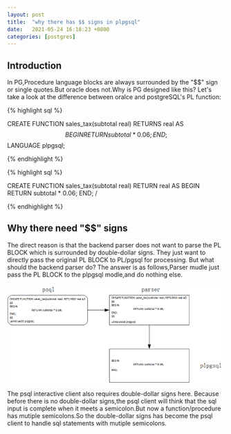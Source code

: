 ```yaml
---
layout: post
title:  "why there has $$ signs in plpgsql"
date:   2021-05-24 16:18:23 +0800
categories: [postgres]
---
```



## Introduction

In PG,Procedure language blocks are always surrounded by the  "$$" sign or single quotes.But oracle does not.Why is PG designed like this? Let's take a look at the difference between oralce and postgreSQL's PL function:

{% highlight sql %}

CREATE FUNCTION sales_tax(subtotal real) RETURNS real AS $$
BEGIN
	RETURN subtotal * 0.06;
END;
$$ LANGUAGE plpgsql;

{% endhighlight %}

{% highlight sql %}

CREATE FUNCTION sales_tax(subtotal real) RETURN real AS
BEGIN
	RETURN subtotal * 0.06;
END;
/

{% endhighlight %}

## Why there need "$$" signs

The direct reason is that the backend parser does not want to parse the PL BLOCK which is surrounded by double-dollar signs. They just want to directly pass the original PL BLOCK to PL/pgsql for processing. But what should the backend parser do? The answer is as follows,Parser mudle just pass the PL BLOCK to the plpgsql modle,and do nothing else.

![dollar](./dollar.png)

The psql interactive client also requires double-dollar signs here. Because before there is no double-dollar signs,the psql client will think that the sql input is complete when it meets a semicolon.But now a function/procedure has mutiple semicolons.So the double-dollar signs has become the psql client to handle sql statements with mutiple semicolons.

